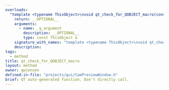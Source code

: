 ```yaml
---
overloads:
  "template <typename ThisObject>\nvoid qt_check_for_QOBJECT_macro(const ThisObject &) const":
    return: __OPTIONAL__
    arguments:
      - name: _q_argument
        description: __OPTIONAL__
        type: const ThisObject &
    signature_with_names: "template <typename ThisObject>\nvoid qt_check_for_QOBJECT_macro(const ThisObject & _q_argument) const"
    description:
tags:
  - method
title: qt_check_for_QOBJECT_macro
layout: method
owner: gwjensen
defined-in-file: "projects/gui/CamPreviewWindow.h"
brief: QT auto-generated function. Don't directly call.
---
```

